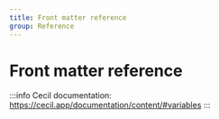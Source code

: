 ```yaml
---
title: Front matter reference
group: Reference
---
```

# Front matter reference

:::info
Cecil documentation: <https://cecil.app/documentation/content/#variables>
:::
